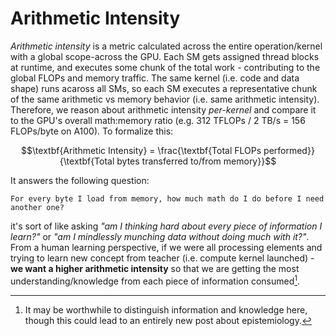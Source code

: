 # Arithmetic Intensity

_Arithmetic intensity_ is a metric calculated across the entire operation/kernel with a global scope-across the GPU. Each SM gets assigned thread blocks at runtime, and executes some chunk of the total work - contributing to the global FLOPs and memory traffic. The same kernel (i.e. code and data shape) runs acaross all SMs, so each SM executes a representative chunk of the same arithmetic vs memory behavior (i.e. same arithmetic intensity). Therefore, we reason about arithmetic intensity _per-kernel_ and compare it to the GPU's overall math:memory ratio (e.g. 312 TFLOPs / 2 TB/s = 156 FLOPs/byte on A100). To formalize this:

$$\textbf{Arithmetic Intensity} = \frac{\textbf{Total FLOPs performed}}{\textbf{Total bytes transferred to/from memory}}$$

It answers the following question:
```
For every byte I load from memory, how much math do I do before I need another one?
```
it's sort of like asking _"am I thinking hard about every piece of information I learn?"_ or _"am I mindlessly munching data without doing much with it?"_. From a human learning perspective, if we were all processing elements and trying to learn new concept from teacher (i.e. compute kernel launched) - **we want a higher arithmetic intensity** so that we are getting the most understanding/knowledge from each piece of information consumed[^1].

[^1]: It may be worthwhile to distinguish information and knowledge here, though this could lead to an entirely new post about epistemiology. 
